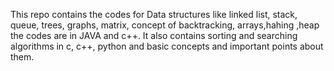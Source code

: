 This repo contains the codes for Data structures like linked list, stack, queue, trees, graphs, matrix, concept of backtracking, arrays,hahing ,heap the codes are in JAVA and c++.
It also contains sorting and searching algorithms in c, c++, python and basic concepts and important points about them.
